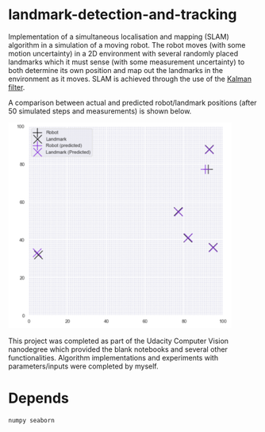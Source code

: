 # landmark-detection-and-tracking

Implementation of a simultaneous localisation and mapping (SLAM) algorithm in a simulation of a moving robot. The robot moves (with some motion uncertainty) in a 2D environment with several randomly placed landmarks which it must sense (with some measurement uncertainty) to both determine its own position and map out the landmarks in the environment as it moves. SLAM is achieved through the use of the [Kalman filter](https://en.wikipedia.org/wiki/Kalman_filter).

A comparison between actual and predicted robot/landmark positions (after 50 simulated steps and measurements) is shown below.

<img src="https://github.com/callumcanavan/landmark-detection-and-tracking/blob/master/images/example.png" alt="drawing" width="450"/>

This project was completed as part of the Udacity Computer Vision nanodegree which provided the blank notebooks and several other functionalities. Algorithm implementations and experiments with parameters/inputs were completed by myself.

# Depends
```
numpy seaborn
```
